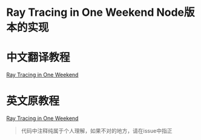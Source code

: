 # Ray Tracing in One Weekend Node版本的实现

# 中文翻译教程
[Ray Tracing in One Weekend](https://blog.csdn.net/xiji333/article/details/108730223)

# 英文原教程

[Ray Tracing in One Weekend](https://raytracing.github.io/books/RayTracingInOneWeekend.html)


> 代码中注释纯属于个人理解，如果不对的地方，请在issue中指正